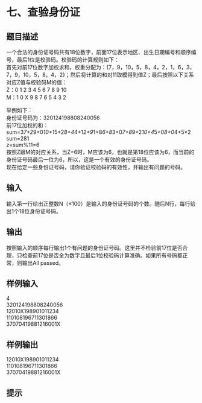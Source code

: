  # 七、查验身份证  
  
 ## 题目描述  
 一个合法的身份证号码共有18位数字，前面17位表示地区、出生日期编号和顺序编号，最后1位是校验码。校验码的计算规则如下：  
 首先对前17位数字加权求和，权重分配为：{7，9，10，5，8，4，2，1，6，3，7，9，10，5，8，4，2}；然后将计算的和对11取模得到值Z；最后按照以下关系对应Z值与校验码M的值：  
 Z：0 1 2 3 4 5 6 7 8 9 10  
 M：1 0 X 9 8 7 6 5 4 3 2  
   
 举例如下：  
 身份证号码为：320124198808240056  
 前17位加权的和：  
 sum=3*7+2*9+0*10+1*5+2*8+4*4+1*2+9*1+8*6+8*3+0*7+8*9+2*10+4*5+0*8+0*4+5*2  
 sum=281  
 z=sum%11=6  
 按照Z跟M的对应关系，当Z=6时，M应该为6，也就是第18位应该为6，而当前的身份证号码最后一位为6，所以，这是一个有效的身份证号码。  
 现在给定一些身份证号码，请你验证校验码的有效性，并输出有问题的号码。  
   
 ## 输入  
 输入第一行给出正整数N（≤100）是输入的身份证号码的个数。随后N行，每行给出1个18位身份证号码。  
   
 ## 输出  
 按照输入的顺序每行输出1个有问题的身份证号码。这里并不检验前17位是否合理，只检查前17位是否全为数字且最后1位校验码计算准确。如果所有号码都正常，则输出All passed。  
   
 ## 样例输入  
 4  
 320124198808240056  
 12010X198901011234  
 110108196711301866  
 37070419881216001X  
 ## 样例输出  
 12010X198901011234  
 110108196711301866  
 37070419881216001X  
 ## 提示  
   
  
